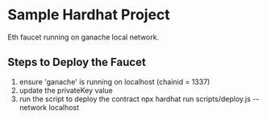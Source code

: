 # Sample Hardhat Project

Eth faucet running on ganache local network.

## Steps to Deploy the Faucet
1. ensure 'ganache' is running on localhost (chainid = 1337)
2. update the privateKey value
3. run the script to deploy the contract
npx hardhat run scripts/deploy.js --network localhost

